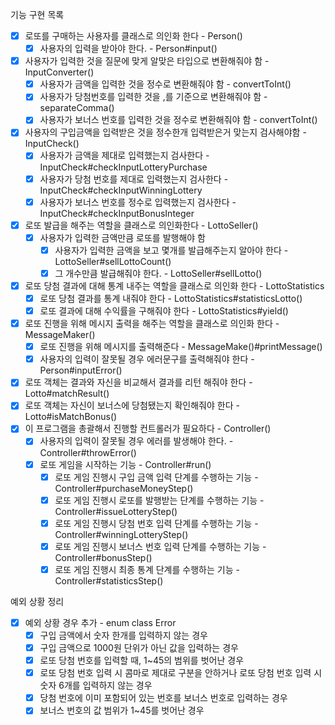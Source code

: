 기능 구현 목록
- [x] 로또를 구매하는 사용자를 클래스로 의인화 한다 - Person()
  - [x] 사용자의 입력을 받아야 한다. - Person#input()
- [x] 사용자가 입력한 것을 질문에 맞게 알맞은 타입으로 변환해줘야 함 - InputConverter()
  - [x] 사용자가 금액을 입력한 것을 정수로 변환해줘야 함 - convertToInt()
  - [x] 사용자가 당첨번호를 입력한 것을 ,를 기준으로 변환해줘야 함 - separateComma()
  - [x] 사용자가 보너스 번호를 입력한 것을 정수로 변환해줘야 함 - convertToInt()
- [x] 사용자의 구입금액을 입력받은 것을 정수한개 입력받은거 맞는지 검사해야함 - InputCheck()
  - [x] 사용자가 금액을 제대로 입력했는지 검사한다 - InputCheck#checkInputLotteryPurchase
  - [x] 사용자가 당첨 번호를 제대로 입력했는지 검사한다 - InputCheck#checkInputWinningLottery
  - [x] 사용자가 보너스 번호를 정수로 입력했는지 검사한다 - InputCheck#checkInputBonusInteger
- [x] 로또 발급을 해주는 역할을 클래스로 의인화한다 - LottoSeller()
    - [x] 사용자가 입력한 금액만큼 로또를 발행해야 함
        - [x] 사용자가 입력한 금액을 보고 몇개를 발급해주는지 알아야 한다 - LottoSeller#sellLottoCount()
        - [x] 그 개수만큼 발급해줘야 한다. - LottoSeller#sellLotto()
- [x] 로또 당첨 결과에 대해 통계 내주는 역할을 클래스로 의인화 한다 - LottoStatistics
  - [x] 로또 당첨 결과를 통계 내줘야 한다 -  LottoStatistics#statisticsLotto()
  - [x] 로또 결과에 대해 수익률을 구해줘야 한다 - LottoStatistics#yield()
- [x] 로또 진행을 위해 메시지 출력을 해주는 역할을 클래스로 의인화 한다 - MessageMaker()
  - [x] 로또 진행을 위해 메시지를 출력해준다 - MessageMake()#printMessage()
  - [x] 사용자의 입력이 잘못될 경우 에러문구를 출력해줘야 한다 - Person#inputError()
- [x] 로또 객체는 결과와 자신을 비교해서 결과를 리턴 해줘야 한다  - Lotto#matchResult()
- [x] 로또 객체는 자신이 보너스에 당첨됐는지 확인해줘야 한다 - Lotto#isMatchBonus()
- [x] 이 프로그램을 총괄해서 진행할 컨트롤러가 필요하다 - Controller()
  - [x] 사용자의 입력이 잘못될 경우 에러를 발생해야 한다. - Controller#throwError()
  - [x] 로또 게임을 시작하는 기능 - Controller#run()
    - [x] 로또 게임 진행시 구입 금액 입력 단계를 수행하는 기능 - Controller#purchaseMoneyStep()
    - [x] 로또 게임 진행시 로또를 발행받는 단계를 수행하는 기능 - Controller#issueLotteryStep()
    - [x] 로또 게임 진행시 당첨 번호 입력 단계를 수행하는 기능 - Controller#winningLotteryStep()
    - [x] 로또 게임 진행시 보너스 번호 입력 단계를 수행하는 기능 - Controller#bonusStep()
    - [x] 로또 게임 진행시 최종 통계 단계를 수행하는 기능 - Controller#statisticsStep()

예외 상황 정리
- [x] 예외 상황 경우 추가 - enum class Error
  - [x] 구입 금액에서 숫자 한개를 입력하지 않는 경우
  - [x] 구입 금액으로 1000원 단위가 아닌 값을 입력하는 경우
  - [x] 로또 당첨 번호를 입력할 때, 1~45의 범위를 벗어난 경우
  - [x] 로또 당첨 번호 입력 시 콤마로 제대로 구분을 안하거나 로또 당첨 번호 입력 시 숫자 6개를 입력하지 않는 경우
  - [x] 당첨 번호에 이미 포함되어 있는 번호를 보너스 번호로 입력하는 경우
  - [x] 보너스 번호의 값 범위가 1~45를 벗어난 경우